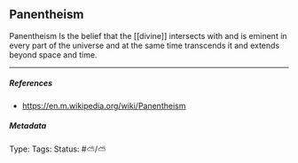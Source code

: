 ## Panentheism # 

Panentheism Is the belief that the [[divine]] intersects with and is eminent in every part of the universe and at the same time transcends it and extends beyond space and time.

___

##### References

- https://en.m.wikipedia.org/wiki/Panentheism

##### Metadata

Type: 
Tags:
Status: #⛅️/⛅️